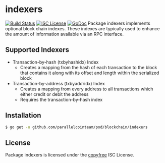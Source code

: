 indexers
========
[![Build Status](https://travis-ci.org/parallelcointeam/pod.png?branch=master)](https://travis-ci.org/parallelcointeam/pod)
[![ISC License](http://img.shields.io/badge/license-ISC-blue.svg)](http://copyfree.org)
[![GoDoc](https://godoc.org/github.com/parallelcointeam/pod/blockchain/indexers?status.png)](http://godoc.org/github.com/parallelcointeam/pod/blockchain/indexers)
Package indexers implements optional block chain indexes.
These indexes are typically used to enhance the amount of information available
via an RPC interface.
## Supported Indexers
- Transaction-by-hash (txbyhashidx) Index
  - Creates a mapping from the hash of each transaction to the block that
    contains it along with its offset and length within the serialized block
- Transaction-by-address (txbyaddridx) Index
  - Creates a mapping from every address to all transactions which either credit
    or debit the address
  - Requires the transaction-by-hash index
## Installation
```bash
$ go get -u github.com/parallelcointeam/pod/blockchain/indexers
```
## License
Package indexers is licensed under the [copyfree](http://copyfree.org) ISC
License.

